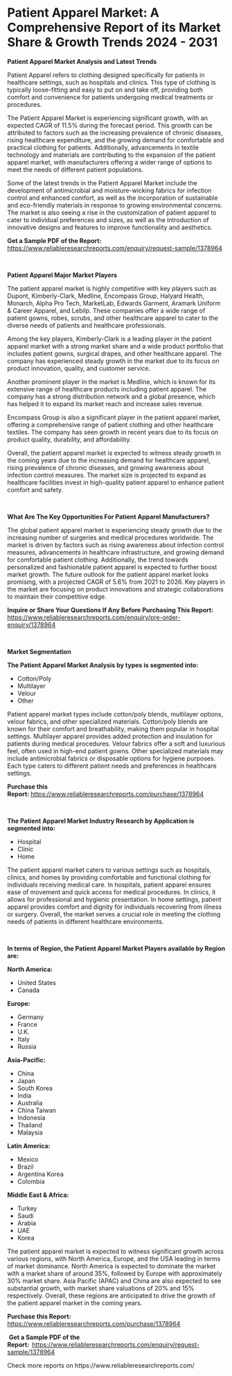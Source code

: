 <p><h1>Patient Apparel Market: A Comprehensive Report of its Market Share & Growth Trends 2024 - 2031</h1></p><p><strong>Patient Apparel Market Analysis and Latest Trends</strong></p>
<p><p>Patient Apparel refers to clothing designed specifically for patients in healthcare settings, such as hospitals and clinics. This type of clothing is typically loose-fitting and easy to put on and take off, providing both comfort and convenience for patients undergoing medical treatments or procedures.</p><p>The Patient Apparel Market is experiencing significant growth, with an expected CAGR of 11.5% during the forecast period. This growth can be attributed to factors such as the increasing prevalence of chronic diseases, rising healthcare expenditure, and the growing demand for comfortable and practical clothing for patients. Additionally, advancements in textile technology and materials are contributing to the expansion of the patient apparel market, with manufacturers offering a wider range of options to meet the needs of different patient populations.</p><p>Some of the latest trends in the Patient Apparel Market include the development of antimicrobial and moisture-wicking fabrics for infection control and enhanced comfort, as well as the incorporation of sustainable and eco-friendly materials in response to growing environmental concerns. The market is also seeing a rise in the customization of patient apparel to cater to individual preferences and sizes, as well as the introduction of innovative designs and features to improve functionality and aesthetics.</p></p>
<p><strong>Get a Sample PDF of the Report:&nbsp;</strong> <a href="https://www.reliableresearchreports.com/enquiry/request-sample/1378964">https://www.reliableresearchreports.com/enquiry/request-sample/1378964</a></p>
<p>&nbsp;</p>
<p><strong>Patient Apparel Major Market Players</strong></p>
<p><p>The patient apparel market is highly competitive with key players such as Dupont, Kimberly-Clark, Medline, Encompass Group, Halyard Health, Monarch, Alpha Pro Tech, MarketLab, Edwards Garment, Aramark Uniform & Career Apparel, and Lebilp. These companies offer a wide range of patient gowns, robes, scrubs, and other healthcare apparel to cater to the diverse needs of patients and healthcare professionals.</p><p>Among the key players, Kimberly-Clark is a leading player in the patient apparel market with a strong market share and a wide product portfolio that includes patient gowns, surgical drapes, and other healthcare apparel. The company has experienced steady growth in the market due to its focus on product innovation, quality, and customer service.</p><p>Another prominent player in the market is Medline, which is known for its extensive range of healthcare products including patient apparel. The company has a strong distribution network and a global presence, which has helped it to expand its market reach and increase sales revenue.</p><p>Encompass Group is also a significant player in the patient apparel market, offering a comprehensive range of patient clothing and other healthcare textiles. The company has seen growth in recent years due to its focus on product quality, durability, and affordability.</p><p>Overall, the patient apparel market is expected to witness steady growth in the coming years due to the increasing demand for healthcare apparel, rising prevalence of chronic diseases, and growing awareness about infection control measures. The market size is projected to expand as healthcare facilities invest in high-quality patient apparel to enhance patient comfort and safety.</p></p>
<p>&nbsp;</p>
<p><strong>What Are The Key Opportunities For Patient Apparel Manufacturers?</strong></p>
<p><p>The global patient apparel market is experiencing steady growth due to the increasing number of surgeries and medical procedures worldwide. The market is driven by factors such as rising awareness about infection control measures, advancements in healthcare infrastructure, and growing demand for comfortable patient clothing. Additionally, the trend towards personalized and fashionable patient apparel is expected to further boost market growth. The future outlook for the patient apparel market looks promising, with a projected CAGR of 5.6% from 2021 to 2026. Key players in the market are focusing on product innovations and strategic collaborations to maintain their competitive edge.</p></p>
<p><strong>Inquire or Share Your Questions If Any Before Purchasing This Report:</strong> <a href="https://www.reliableresearchreports.com/enquiry/pre-order-enquiry/1378964">https://www.reliableresearchreports.com/enquiry/pre-order-enquiry/1378964</a></p>
<p>&nbsp;</p>
<p><strong>Market Segmentation</strong></p>
<p><strong>The Patient Apparel Market Analysis by types is segmented into:</strong></p>
<p><ul><li>Cotton/Poly</li><li>Multilayer</li><li>Velour</li><li>Other</li></ul></p>
<p><p>Patient apparel market types include cotton/poly blends, multilayer options, velour fabrics, and other specialized materials. Cotton/poly blends are known for their comfort and breathability, making them popular in hospital settings. Multilayer apparel provides added protection and insulation for patients during medical procedures. Velour fabrics offer a soft and luxurious feel, often used in high-end patient gowns. Other specialized materials may include antimicrobial fabrics or disposable options for hygiene purposes. Each type caters to different patient needs and preferences in healthcare settings.</p></p>
<p><strong>Purchase this Report:&nbsp;</strong><a href="https://www.reliableresearchreports.com/purchase/1378964">https://www.reliableresearchreports.com/purchase/1378964</a></p>
<p>&nbsp;</p>
<p><strong>The Patient Apparel Market Industry Research by Application is segmented into:</strong></p>
<p><ul><li>Hospital</li><li>Clinic</li><li>Home</li></ul></p>
<p><p>The patient apparel market caters to various settings such as hospitals, clinics, and homes by providing comfortable and functional clothing for individuals receiving medical care. In hospitals, patient apparel ensures ease of movement and quick access for medical procedures. In clinics, it allows for professional and hygienic presentation. In home settings, patient apparel provides comfort and dignity for individuals recovering from illness or surgery. Overall, the market serves a crucial role in meeting the clothing needs of patients in different healthcare environments.</p></p>
<p>&nbsp;</p>
<p><strong>In terms of Region, the Patient Apparel Market Players available by Region are:</strong></p>
<p>
    <p> <strong> North America: </strong>
        <ul>
            <li>United States</li>
            <li>Canada</li>
        </ul>
        </p> 
    <p> <strong> Europe: </strong>
        <ul>
            <li>Germany</li>
            <li>France</li>
            <li>U.K.</li>
            <li>Italy</li>
            <li>Russia</li>
        </ul>
        </p> 
    <p> <strong> Asia-Pacific: </strong>
        <ul>
            <li>China</li>
            <li>Japan</li>
            <li>South Korea</li>
            <li>India</li>
            <li>Australia</li>
            <li>China Taiwan</li>
            <li>Indonesia</li>
            <li>Thailand</li>
            <li>Malaysia</li>
        </ul>
        </p> 
    <p> <strong> Latin America: </strong>
        <ul>
            <li>Mexico</li>
            <li>Brazil</li>
            <li>Argentina Korea</li>
            <li>Colombia</li>
        </ul>
        </p> 
    <p> <strong> Middle East & Africa: </strong>
        <ul>
            <li>Turkey</li>
            <li>Saudi</li>
            <li>Arabia</li>
            <li>UAE</li>
            <li>Korea</li>
        </ul>
    </p>
    </p>
<p><p>The patient apparel market is expected to witness significant growth across various regions, with North America, Europe, and the USA leading in terms of market dominance. North America is expected to dominate the market with a market share of around 35%, followed by Europe with approximately 30% market share. Asia Pacific (APAC) and China are also expected to see substantial growth, with market share valuations of 20% and 15% respectively. Overall, these regions are anticipated to drive the growth of the patient apparel market in the coming years.</p></p>
<p><strong>Purchase this Report: </strong><a href="https://www.reliableresearchreports.com/purchase/1378964">https://www.reliableresearchreports.com/purchase/1378964</a></p>
<p>&nbsp;<strong>Get a Sample PDF of the Report:&nbsp;&nbsp;</strong><a href="https://www.reliableresearchreports.com/enquiry/request-sample/1378964">https://www.reliableresearchreports.com/enquiry/request-sample/1378964</a></p>
<p><strong></strong></p>
<p>Check more reports on https://www.reliableresearchreports.com/</p>
